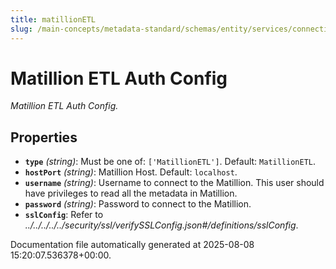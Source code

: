 ```yaml
---
title: matillionETL
slug: /main-concepts/metadata-standard/schemas/entity/services/connections/pipeline/matillion/matillionetl
---
```


# Matillion ETL Auth Config

*Matillion ETL Auth Config.*

## Properties

- **`type`** *(string)*: Must be one of: `['MatillionETL']`. Default: `MatillionETL`.
- **`hostPort`** *(string)*: Matillion Host. Default: `localhost`.
- **`username`** *(string)*: Username to connect to the Matillion. This user should have privileges to read all the metadata in Matillion.
- **`password`** *(string)*: Password to connect to the Matillion.
- **`sslConfig`**: Refer to *../../../../../security/ssl/verifySSLConfig.json#/definitions/sslConfig*.


Documentation file automatically generated at 2025-08-08 15:20:07.536378+00:00.
